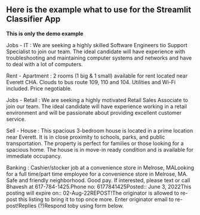 ## Here is the example what to use for the Streamlit Classifier App

**This is only the demo example**

Jobs - IT : We are seeking a highly skilled Software Engineers tio Support Specialist to join our team. The ideal candidate will have experience with troubleshooting and maintaining computer systems and networks and have to deal with a lot of computers.

Rent - Apartment : 2 rooms (1 big & 1 small) available for rent located near Everett CHA. Clouds to bus route 109, 110 and 104. Utilities and Wi-Fi included. Price negotiable.

Jobs - Retail : We are seeking a highly motivated Retail Sales Associate to join our team. The ideal candidate will have experience working in a retail environment and will be passionate about providing excellent customer service.

Sell - House : This spacious 3-bedroom house is located in a prime location near Everett. It is in close proximity to schools, parks, and public transportation. The property is perfect for families or those looking for a spacious home. The house is in move-in ready condition and is available for immediate occupancy.

Banking : Cashier/stocker job at a convenience store in Melrose, MALooking for a full time/part time employee for a convenience store in Melrose, MA. Safe and friendly neighborhood. Good pay. If interested, please text or call Bhavesh at 617-784-1425.Phone no: 6177841425Posted:: June 3, 2022This posting will expire on:: 02-Aug-22REPOST!The originator is allowed to re-post this listing to bring it to top once more. Enter originator email to re-post!Replies (?)Respond toby using form below.